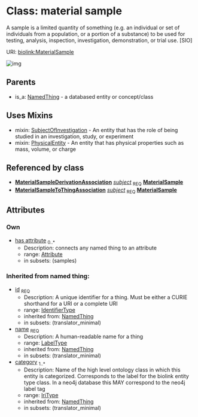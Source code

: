 
# Class: material sample


A sample is a limited quantity of something (e.g. an individual or set of individuals from a population, or a portion of a substance) to be used for testing, analysis, inspection, investigation, demonstration, or trial use. [SIO]

URI: [biolink:MaterialSample](https://w3id.org/biolink/vocab/MaterialSample)

![img](http://yuml.me/diagram/nofunky;dir:TB/class/\[Attribute]<has%20attribute%200..*-%20\[MaterialSample|id(i):identifier_type;name(i):label_type;category(i):iri_type%20%2B],%20\[MaterialSampleDerivationAssociation]-%20subject%201..1>\[MaterialSample],%20\[MaterialSampleToThingAssociation]-%20subject%201..1>\[MaterialSample],%20\[MaterialSample]uses%20-.->\[SubjectOfInvestigation],%20\[MaterialSample]uses%20-.->\[PhysicalEntity],%20\[NamedThing]^-\[MaterialSample])

## Parents

 *  is_a: [NamedThing](NamedThing.md) - a databased entity or concept/class

## Uses Mixins

 *  mixin: [SubjectOfInvestigation](SubjectOfInvestigation.md) - An entity that has the role of being studied in an investigation, study, or experiment
 *  mixin: [PhysicalEntity](PhysicalEntity.md) - An entity that has physical properties such as mass, volume, or charge

## Referenced by class

 *  **[MaterialSampleDerivationAssociation](MaterialSampleDerivationAssociation.md)** *[subject](material_sample_derivation_association_subject.md)*  <sub>REQ</sub>  **[MaterialSample](MaterialSample.md)**
 *  **[MaterialSampleToThingAssociation](MaterialSampleToThingAssociation.md)** *[subject](material_sample_to_thing_association_subject.md)*  <sub>REQ</sub>  **[MaterialSample](MaterialSample.md)**

## Attributes


### Own

 * [has attribute](has_attribute.md)  <sub>0..*</sub>
    * Description: connects any named thing to an attribute
    * range: [Attribute](Attribute.md)
    * in subsets: (samples)

### Inherited from named thing:

 * [id](id.md)  <sub>REQ</sub>
    * Description: A unique identifier for a thing. Must be either a CURIE shorthand for a URI or a complete URI
    * range: [IdentifierType](IdentifierType.md)
    * inherited from: [NamedThing](NamedThing.md)
    * in subsets: (translator_minimal)
 * [name](name.md)  <sub>REQ</sub>
    * Description: A human-readable name for a thing
    * range: [LabelType](LabelType.md)
    * inherited from: [NamedThing](NamedThing.md)
    * in subsets: (translator_minimal)
 * [category](category.md)  <sub>1..*</sub>
    * Description: Name of the high level ontology class in which this entity is categorized. Corresponds to the label for the biolink entity type class. In a neo4j database this MAY correspond to the neo4j label tag
    * range: [IriType](IriType.md)
    * inherited from: [NamedThing](NamedThing.md)
    * in subsets: (translator_minimal)
